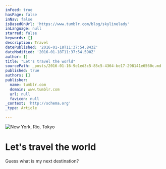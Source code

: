 ```yaml
---
inFeed: true
hasPage: false
inNav: false
isBasedOnUrl: 'https://www.tumblr.com/blog/skylinelady'
inLanguage: null
starred: false
keywords: []
description: Travel
datePublished: '2016-01-18T11:37:54.843Z'
dateModified: '2016-01-18T11:37:54.590Z'
author: []
title: "Let's travel the world"
sourcePath: _posts/2016-01-16-9e1ed3c5-85c5-4364-be17-298141e6560c.md
published: true
authors: []
publisher:
  name: tumblr.com
  domain: www.tumblr.com
  url: null
  favicon: null
_context: 'http://schema.org'
_type: Article

---
```

![New York, Rio, Tokyo](https://imgflo.herokuapp.com/graph/vahj1ThiexotieMo/6efe6953b3b70f582a81f336ff02ae5b/noop.gif?input=https%3A%2F%2Fs3-us-west-2.amazonaws.com%2Fthe-grid-img%2Fp%2F4c12fb6c2d1aff278ec1e30d1abd1f4a2c3584d0.gif)

# Let's travel the world

Guess what is my next destination?
